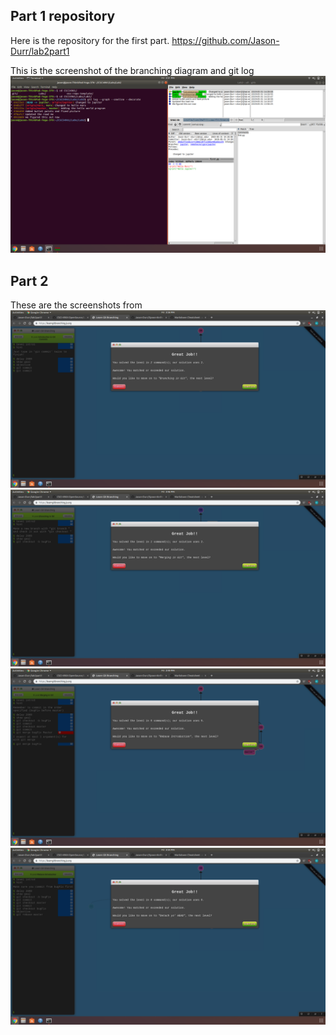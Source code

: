 ## Part 1 repository
Here is the repository for the first part.
https://github.com/Jason-Durr/lab2part1

This is the screenshot of the branching diagram and git log
<img src="part1_6.png">

## Part 2
These are the screenshots from 
<img src="part2_1.png">
<img src="part2_2.png">
<img src="part2_3.png">
<img src="part2_4.png">

